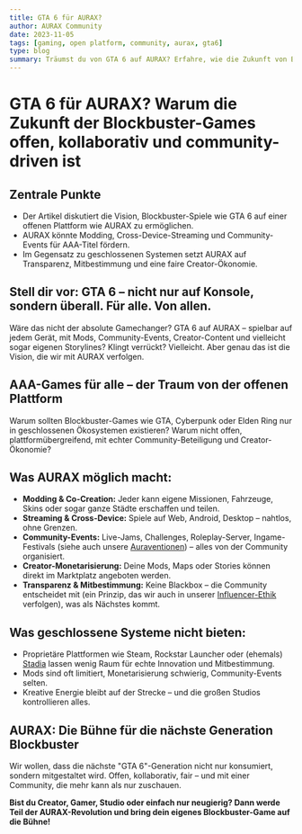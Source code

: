 ```yaml
---
title: GTA 6 für AURAX?
author: AURAX Community
date: 2023-11-05
tags: [gaming, open platform, community, aurax, gta6]
type: blog
summary: Träumst du von GTA 6 auf AURAX? Erfahre, wie die Zukunft von Blockbuster-Spielen offen, kollaborativ und von der Community gestaltet sein könnte.
---
```

# GTA 6 für AURAX? Warum die Zukunft der Blockbuster-Games offen, kollaborativ und community-driven ist

## Zentrale Punkte
- Der Artikel diskutiert die Vision, Blockbuster-Spiele wie GTA 6 auf einer offenen Plattform wie AURAX zu ermöglichen.
- AURAX könnte Modding, Cross-Device-Streaming und Community-Events für AAA-Titel fördern.
- Im Gegensatz zu geschlossenen Systemen setzt AURAX auf Transparenz, Mitbestimmung und eine faire Creator-Ökonomie.

## Stell dir vor: GTA 6 – nicht nur auf Konsole, sondern überall. Für alle. Von allen.

Wäre das nicht der absolute Gamechanger? GTA 6 auf AURAX – spielbar auf jedem Gerät, mit Mods, Community-Events, Creator-Content und vielleicht sogar eigenen Storylines? Klingt verrückt? Vielleicht. Aber genau das ist die Vision, die wir mit AURAX verfolgen.

## AAA-Games für alle – der Traum von der offenen Plattform
Warum sollten Blockbuster-Games wie GTA, Cyberpunk oder Elden Ring nur in geschlossenen Ökosystemen existieren? Warum nicht offen, plattformübergreifend, mit echter Community-Beteiligung und Creator-Ökonomie?

## Was AURAX möglich macht:
- **Modding & Co-Creation:** Jeder kann eigene Missionen, Fahrzeuge, Skins oder sogar ganze Städte erschaffen und teilen.
- **Streaming & Cross-Device:** Spiele auf Web, Android, Desktop – nahtlos, ohne Grenzen.
- **Community-Events:** Live-Jams, Challenges, Roleplay-Server, Ingame-Festivals (siehe auch unsere [Auraventionen](./blog_auraventionen.md)) – alles von der Community organisiert.
- **Creator-Monetarisierung:** Deine Mods, Maps oder Stories können direkt im Marktplatz angeboten werden.
- **Transparenz & Mitbestimmung:** Keine Blackbox – die Community entscheidet mit (ein Prinzip, das wir auch in unserer [Influencer-Ethik](./blog_influencer_kritik.md) verfolgen), was als Nächstes kommt.

## Was geschlossene Systeme nicht bieten:
- Proprietäre Plattformen wie Steam, Rockstar Launcher oder (ehemals) [Stadia](./blog_stadia_reborn.md) lassen wenig Raum für echte Innovation und Mitbestimmung.
- Mods sind oft limitiert, Monetarisierung schwierig, Community-Events selten.
- Kreative Energie bleibt auf der Strecke – und die großen Studios kontrollieren alles.

## AURAX: Die Bühne für die nächste Generation Blockbuster
Wir wollen, dass die nächste "GTA 6"-Generation nicht nur konsumiert, sondern mitgestaltet wird. Offen, kollaborativ, fair – und mit einer Community, die mehr kann als nur zuschauen.

**Bist du Creator, Gamer, Studio oder einfach nur neugierig? Dann werde Teil der AURAX-Revolution und bring dein eigenes Blockbuster-Game auf die Bühne!** 